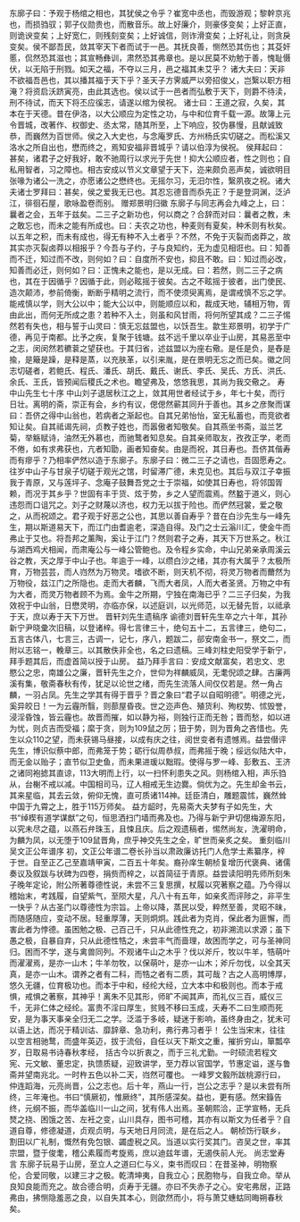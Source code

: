 <!-- { "loadSidebar": true } -->
东廓子曰：予观于杨绾之相也，其犹侯之令乎？崔宽中丞也，而毁游观；黎幹京兆也，而损驺驭；郭子仪勋贵也，而散音乐。故上好廉介，则豪侈变矣；上好正直，则诡谀变矣；上好宽仁，则残刻变矣；上好诚信，则诈滑变矣；上好礼让，则贪戾变矣。侯不鄙吾民，敛其宰天下者而试于一邑。其抚良善，恻然恐其伤也；其芟奸慝，侃然恐其滋也；其宣畅彝训，肃然恐其弗章也。是以民莫不劝勉于善，愧耻慑伏，以无陷于刑戮。如天之福，不夺以三月，邑之福其未艾乎？
诸大夫曰：天非不欲福吾邑也，其以播其福于天下乎？圣天子方霁威严以旁招俊乂，岂繄以职方相淹？将资启沃跻寅亮，由此其选也。侯以试于一邑者而弘敷于天下，则爵不待渎，刑不待试，而天下将丕应徯志，请遂以绾为侯祝。
诸士曰：王道之寂，久矣，其本在于天德。昔在伊洛，以大公顺应为定性之功，与中和位育千载一源。故簿上元令晋城，改著作、权御史、丞太常，随其所至，上下响应，狡伪暴慢，且献诚致恭，而巍然为百世师。侯之入大史也，与念庵罗氏、方州杨氏实切磋之。而松溪又洛水之所自出也，懋而终之，焉知安福非晋城乎？请以伯淳为侯祝。
侯拜起曰：甚矣，诸君子之好我好，敢不驰周行以求光于先世！抑大公顺应者，性之则也；自私用智者，习之障也。相古安成以节义文章望于天下，迩来颇负恶声矣，诚欲明目张喙为诸公一洗之，亦愿诸公之懋终也。无摇尔习，无汨尔性，繄夙夜之祝。诸大夫诸士罗拜曰：甚矣，侯之爱我无已也。其忍忘德音而忝先正？于是登洞渊，泛泸江，徘徊石屋，歌咏盈卷而别。
赠郑景明归徽
东廓子与同志再会九峰之上，曰：曩者之会，五年于兹矣。二三子之新功也，何以商之？合辞而对曰：曩者之教，未之敢忘也，而未之能有所成也。曰：夫农之功也，种麦则有夏矣，种禾则有秋矣。以五年之积，而未有成也，得无有种不入土者乎？不然，不免于灭裂而卤莽之，故其实亦灭裂卤莽以相报乎？今吾与子约，子与良知约，无为虚见相诳也。曰：知善而不迁，知过而不改，则何如？曰：自度所不安也，抑且不敢。曰：知过而必改，知善而必迁，则何如？曰：正愧未之能也，是以无成。曰：若然，则二三子之病也，其在于因循乎？因循于此，则必眩摇于彼矣。古之不眩摇于彼者，出门使民、造次颠沛，参前倚衡，断断乎精明之流行，而不使须臾离焉，是谓戒慎不忘之学。能戒慎以学，则大公以中；能大公以中，则能顺应以和，裁成天地，辅相万物，胥由此出，而何无所成之患？若种不入土，则虽和风甘雨，将何所望其成？二三子惕然若有失也，相与誓于山灵曰：慎无忘兹盟也，以饫吾生。歙生郑景明，初学于广德，再见于南都。比予之疾，复聚于钱塘。兹不远千里以卒业于山房，其易恶至中之志，闵闵然若穮蓘之望获也。于其归省，述兹盟以为座右儆。是任是负，是舂是揄，是簸是躁，是释是蒸，以充肤革，以引来胤，是在景明无忘之而已矣。徽之同志切磋者，若鲍氏、程氏、潘氏、胡氏、戴氏、谢氏、李氏、吴氏、方氏、洪氏、余氏、王氏，皆预闻后稷氏之术也。瞻望弗及，悠悠我思，其尚为我交儆之。
寿中山先生七十序
中山刘子退居秋江之上，敛其用世者经试于乡，年七十矣，而行日壮。离明的斋，崇正有会，乡约有议，偲偲然蕲其同升于善也。其乡之彦聚而谋曰：吾侪之得中山翁也，若病者之渐起也。自其兄弟怡怡，室无私蓄也，而竞欲者知让矣。自其祗谒先祠，贞教子姓也，而嚣傲者知敬矣。自其燕坐书斋，滋兰艺菊，举觞赋诗，油然无外慕也，而驰鹜者知息矣。自其亲师取友，孜孜正学，老而不倦，如有求弗获也，亢者知勖，画者知奋矣。由是而祝，其日寿也。吾侪其偕寿而有瘳乎？乃相率俨然以造于东廓子。东廓子曰：微二三子之请也，吾固愿寿之。往岁中山子与甘泉子切磋于观光之馆，时留滞广德，未克见也。其后与双江子幸振我于青原，又与莲坪子、念庵子鼓舞吾党之士于崇福，如使其日寿也，将邻国胥赖，而况于其乡乎？世固有丰于货、炫于势，乡之人望而震焉。然盭于道义，则心违怨而口诅咒之。刘子之财蔑以济也，权力无以拔于险也。而俨然冠裳，爱之敬之，从而祝颂之。君子观于好恶之公也，其思以善自寿乎？昔在白沙先生与一峰先生，期以斯道易天下，而江门由耆逾老，深造自得。及门之士云滃川汇，使金牛而弗止于艾也。将吾邦之薰陶，奚让于江门？然则君子之寿，其天下万世系之。秋江与湖西鸡犬相闻，而肃庵公与一峰公管鲍也。及令程乡实命，中山兄弟亲承周溪云谷之教，天之厚于中山子也。年逾于一峰，以缵白沙之绪，其亦有大属乎？太极所育，万物芸芸，而人岿然为万物灵。嗜欲不断，则天机不彻，将灵万物者而薾然为万物役，兹江门之所隐也。走而大者麟，飞而大者凤，人而大者圣贤。万物之中有为大者，而灵万物者顾不为焉。金牛之所期，宁独在南海已乎？二三子归矣，为我效祝于中山翁，日懋灵明，亦临亦保，以述庭训，以光师范，以无替先哲，以祗承于天，庶以寿于天下万世。
晋轩刘先生遗稿序
谕德刘晋轩先生卒之六十年，其孙新宁尹晓彚次旧稿，以登诸梓。得七言律三十，绝句五十二，五言律三，绝句二，五言古体八，七言三，古调一，记七，序八，题跋二，郤安南金书一，祭文二，而附以志铭一，輓章三。以其散佚非全也，名之曰遗稿。三峰刘柱史阳受学于新宁，拜手题其后，而虚首简以授于山房。
益乃拜手言曰：安成文献富矣，若忠文、忠愍公之忠，南雄公之廉，晋轩先生之介，世仰为祥麟威凤，无耄倪颂之肆。古廉两溪有集，敬斋春秋有传，犹足以论世之绪，而先生流落人间仅仅若是。然一角占麟，一羽占凤。先生之学其有得于晋乎？晋之象曰“君子以自昭明德”。明德之光，奚异皎日！一为云霾所翳，则蔀屋昏夜。世之迩声色、殖货利、殉权势、怵毁誉，浸淫昏蚀，皆云霾也。故晋而摧，如以静为裕，则独行正而无咎；晋而愁，如以进为忧，则贞吉而受福；縻于贪，则为109鼠之厉；狃于势，则为晋角之吝惜也。先生以众110之望，而未获锡马昼接，以成有庆之往，阅世变者有遗憾焉。益尝僣评先生，博识似蔡中郎，而弗笼于势；砺行似周恭叔，而弗摇于晚；绥远似陆大中，而无金以贻子；直节似卫史鱼，而未果进瑗以黜瑕。使得与罗一峰、彭敷五、王济之诸同袍摅其直谅，113大明而上行，以一扫怀利患失之风。则杨绾入相，声乐驺从，台榭不戒以减。中国相司马，辽人相戒无生边爨。倘优为之。先生却金书云，其来星临，其去云敛，俯仰无愧，直可质诸114神。廷臣清白，雕题震怵，巍然耸中国于九霄之上，胜于115万师矣。
益方龆时，先易斋大夫梦有子如先生，大书“绰楔有道学谋猷”之句，恒思洒扫门墙而弗及也。乃得与新宁尹切偲梅源东阳，以究未尽之蕴，以燕石弁珠玉，且悚且庆。后之观遗稿者，惕然尚友，洗濯明命，为麟为凤，以无堕于109鼠晋角，庶乎神交先生之全，旷世而亲炙之矣。
重刻临川吴文正公年谱序
初，文正公年谱二卷长孙当以肃政廉访托门人危学士素纂序，梓于世。自至正乙己至嘉靖甲寅，二百五十年矣。裔孙庠生朝桢复增历代褒典、诸儒奏议及叙跋与状碑为四卷，捐赀而梓之，以首简征于青原。益尝读阳明先师所刻朱子晚年定论，附公所著尊德性说，未尝不三复思撰，杖履以究著察之蕴。乃今得以稽始末，考践履，自望紫气，至陨大星，凡八十有五年，如亲炙而评陟之，非平生一快乎？从古圣门以尊德性为宗旨。上帝以降，蒸民以受，粹然至善，灵昭不昧，而随感随应，变动不居。轻重厚薄，天则炯炯。践此者为克肖，保此者为匪懈，而害此者为悖德。虽困勉之极、己百己千，只从此德性充之，初非溯流以求源；虽下愚之极，自暴自弃，只从此德性牿之，未尝丰气而啬理，故困而学之，可与圣神同归。困而不学，遂与禽兽同列。不观诸牛山之木乎？伐以斧斤，牧以牛羊，牿萌叶而濯濯焉，是亦一山木；牛羊勿牧，以保萌叶，是亦一山木；斧斤勿伐，以全其天真，是亦一山木。谓养之者有二科，而牿之者有二质，其可哉？古之人高明博厚，悠久无疆，位育极功也。而本于中和，经纶大经，立大本中和极则也。而本于戒惧，戒惧之著察，其神乎！离朱不见其形，师旷不闻其声，而礼仪三百，威仪三千，无非仁体之经纶。富贵不淫曰厚生，贫贱不移曰玉成，夭寿不二曰生顺而死安，是为事天事亲全归无二之学。泛滥于多岐，疑迷于影响，虽终身由之，犹未可以语上达，而况于精训诂、靡辞章、急功利，弗行弗习者乎！
公生当宋末，往往以空言相驰鹜，而盛年英迈，拔于流俗，自任以天下斯文之重，摧折穷山，箪瓢卒岁，日取易书诗春秋孝经，  括古今以折衷之，而于三礼尤勤。一时硕流若程文宪、元文敏、董忠定，执馈质疑，迎致讲学，至力荐以官国学，节惠定谥，遂与鲁斋并望南兆北。一时杵五色以补二天，岿然可覆也。
一峰罗文毅所跋桃源行曰，仲连蹈海，元亮尚晋，公之志也。后十年，燕山一行，岂公之志乎？是以未尝有所终，三年淹也。书曰“慎厥初，惟厥终”，其所感深矣。益也，更有感。然宋籙告终，元纲不振，而华盖临川一山之间，犹有伟人出焉。圣朝熙洽，正学宣畅，无兵燹之挠、困饿之苦、左衽之变，山川具存，图书可稽，其亦有以斯文为任者乎？自道自尊，修德凝道，贞观贞明，与天地日月同流，是在后之人。
朝桢饬行联乡，割田以广礼制，慨然有免包银、蠲虚税之风。当道以实行奖其门。咨吴之世，率其宗盟，暨于俊耄，稽公素履而考旋焉，庶以迪兹年谱，无遏佚前人光。
尚志堂寿言
东廓子玩易于山房，至立人之道曰仁与义，束书而叹曰：在昔圣神，明物察伦，合爱同敬，以建三才之极。乾清坤夷，自我立心；民胞物与，自我立命。举从良知良能而充之。故合德合明，贞寿于无疆。亦曰不失赤子之心。安宅弗居，正路弗由，拂恻隐羞恶之良，以自失其本心，则欿然而小，将与萧艾蟪蛄同晦朔春秋矣。
